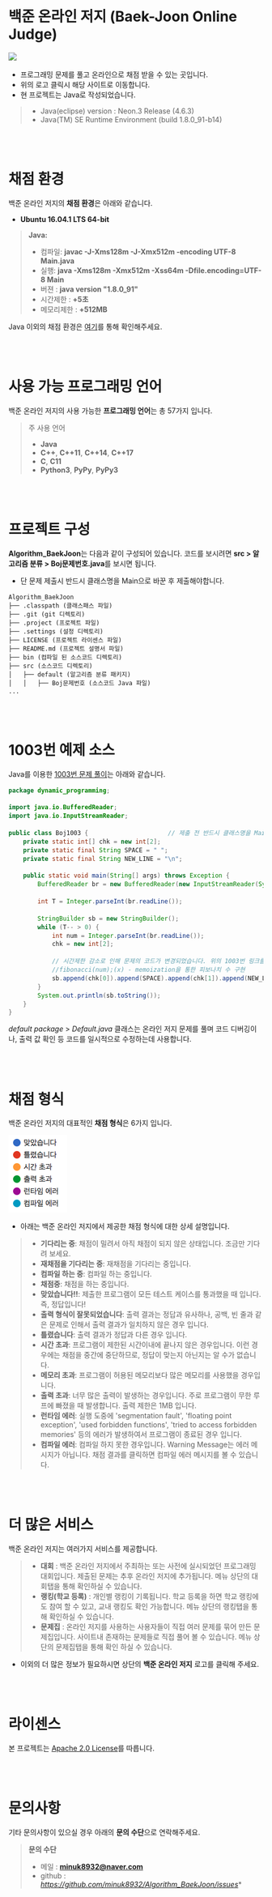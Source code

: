 # 백준 온라인 저지 (Baek-Joon Online Judge)
[![](https://d2gd6pc034wcta.cloudfront.net/images/logo@2x.png)](https://www.acmicpc.net)

- 프로그래밍 문제를 풀고 온라인으로 채점 받을 수 있는 곳입니다.
- 위의 로고 클릭시 해당 사이트로 이동합니다.
- 현 프로젝트는 Java로 작성되었습니다.
> - Java(eclipse) version :  Neon.3 Release (4.6.3)
> - Java(TM) SE Runtime Environment (build 1.8.0_91-b14)

<br><br>
# 채점 환경
백준 온라인 저지의 **채점 환경**은 아래와 같습니다.
- **Ubuntu 16.04.1 LTS 64-bit**
> **Java:**
> - 컴파일: **javac -J-Xms128m -J-Xmx512m -encoding UTF-8 Main.java**
> - 실행: **java -Xms128m -Xmx512m -Xss64m -Dfile.encoding=UTF-8 Main**
> - 버젼 : **java version "1.8.0_91"**
> - 시간제한 : **+5초**
> - 메모리제한 : **+512MB**

Java 이외의 채점 환경은 [여기](https://www.acmicpc.net/help/language)를 통해 확인해주세요.


<br><br>
# 사용 가능 프로그래밍 언어
백준 온라인 저지의 사용 가능한 **프로그래밍 언어**는 총 57가지 입니다.
> 주 사용 언어
> - **Java**
> - **C++**, **C++11**, **C++14**, **C++17**
> - **C**, **C11**
> - **Python3**, **PyPy**, **PyPy3**

<br><br>
# 프로젝트 구성
**Algorithm_BaekJoon**는 다음과 같이 구성되어 있습니다. 코드를 보시려면 **src > 알고리즘 분류 > Boj문제번호.java**를 보시면 됩니다.
- 단 문제 제출시 반드시 클래스명을 Main으로 바꾼 후 제출해야합니다.
```text
Algorithm_BaekJoon
├── .classpath (클래스패스 파일)
├── .git (git 디렉토리)
├── .project (프로젝트 파일)
├── .settings (설정 디렉토리)
├── LICENSE (프로젝트 라이센스 파일)
├── README.md (프로젝트 설명서 파일)
├── bin (컴파일 된 소스코드 디렉토리)
├── src (소스코드 디렉토리)
│   ├── default (알고리즘 분류 패키지)
│   │   ├── Boj문제번호 (소스코드 Java 파일)
...
```
<br><br>
# 1003번 예제 소스
Java를 이용한 [1003번 문제 풀이](https://github.com/minuk8932/Algorithm_BaekJoon/blob/master/src/dynamic_programming/Boj1003.java)는 아래와 같습니다.
```java
package dynamic_programming;

import java.io.BufferedReader;
import java.io.InputStreamReader;

public class Boj1003 {                      // 제출 전 반드시 클래스명을 Main으로 바꾸어 주세요.
	private static int[] chk = new int[2];
	private static final String SPACE = " ";
	private static final String NEW_LINE = "\n";

	public static void main(String[] args) throws Exception {
		BufferedReader br = new BufferedReader(new InputStreamReader(System.in));

		int T = Integer.parseInt(br.readLine());

		StringBuilder sb = new StringBuilder();
		while (T-- > 0) {
			int num = Integer.parseInt(br.readLine());
			chk = new int[2];
			
			// 시간제한 감소로 인해 문제의 코드가 변경되었습니다. 위의 1003번 링크를 통해 확인해주세요.
			//fibonacci(num);(x) - memoization을 통한 피보나치 수 구현
			sb.append(chk[0]).append(SPACE).append(chk[1]).append(NEW_LINE);
		}
		System.out.println(sb.toString());
	}
}
```
*default package* > *Default.java* 클래스는 온라인 저지 문제를 풀며 코드 디버깅이나, 출력 값 확인 등 코드를 일시적으로 수정하는데 사용합니다.

<br><br>
# 채점 형식
백준 온라인 저지의 대표적인 **채점 형식**은 6가지 입니다.<br>

![](https://github.com/minuk8932/Algorithm_BaekJoon/blob/master/img/grading_type.png)
- 아래는 백준 온라인 저지에서 제공한 채점 형식에 대한 상세 설명입니다.
> - **기다리는 중**: 채점이 밀려서 아직 채점이 되지 않은 상태입니다. 조금만 기다려 보세요.
> - **재채점을 기다리는 중**: 재채점을 기다리는 중입니다.
> - **컴파일 하는 중**: 컴파일 하는 중입니다.
> - **채점중**: 채점을 하는 중입니다.
> - **맞았습니다!!**: 제출한 프로그램이 모든 테스트 케이스를 통과했을 때 입니다. 즉, 정답입니다!
> - **출력 형식이 잘못되었습니다**: 출력 결과는 정답과 유사하나, 공백, 빈 줄과 같은 문제로 인해서 출력 결과가 일치하지 않은 경우 입니다.
> - **틀렸습니다**: 출력 결과가 정답과 다른 경우 입니다.
> - **시간 초과**: 프로그램이 제한된 시간이내에 끝나지 않은 경우입니다. 이런 경우에는 채점을 중간에 중단하므로, 정답이 맞는지 아닌지는 알 수가 없습니다.
> - **메모리 초과**: 프로그램이 허용된 메모리보다 많은 메모리를 사용했을 경우입니다.
> - **출력 초과**: 너무 많은 출력이 발생하는 경우입니다. 주로 프로그램이 무한 루프에 빠졌을 때 발생합니다. 출력 제한은 1MB 입니다.
> - **런타임 에러**: 실행 도중에 'segmentation fault', 'floating point exception', 'used forbidden functions', 'tried to access forbidden memories' 등의 에러가 발생하여서 프로그램이 종료된 경우 입니다.
> - **컴파일 에러**: 컴파일 하지 못한 경우입니다. Warning Message는 에러 메시지가 아닙니다. 채점 결과를 클릭하면 컴파일 에러 메시지를 볼 수 있습니다.

<br><br>
# 더 많은 서비스
백준 온라인 저지는 여러가지 서비스를 제공합니다. <br>
> - **대회** : 백준 온라인 저지에서 주최하는 또는 사전에 실시되었던 프로그래밍 대회입니다. 제출된 문제는 추후 온라인 저지에 추가됩니다. 메뉴 상단의 대회탭을 통해 확인하실 수 있습니다.
> - **랭킹(학교 등록)** : 개인별 랭킹이 기록됩니다. 학교 등록을 하면 학교 랭킹에도 참여 할 수 있고, 교내 랭킹도 확인 가능합니다. 메뉴 상단의 랭킹탭을 통해 확인하실 수 있습니다.
> - **문제집** : 온라인 저지를 사용하는 사용자들이 직접 여러 문제를 묶어 만든 문제집입니다. 사이트내 존재하는 문제들로 직접 풀어 볼 수 있습니다. 메뉴 상단의 문제집탭을 통해 확인 하실 수 있습니다.
- 이외의 더 많은 정보가 필요하시면 상단의 **백준 온라인 저지** 로고를 클릭해 주세요.

<br><br>
# 라이센스
본 프로젝트는 [Apache 2.0 License](http://www.apache.org/licenses/LICENSE-2.0)를 따릅니다.

<br><br>
# 문의사항
기타 문의사항이 있으실 경우 아래의 **문의 수단**으로 연락해주세요.
> **문의 수단**
> - 메일 : **minuk8932@naver.com**
> - github : *https://github.com/minuk8932/Algorithm_BaekJoon/issues**
